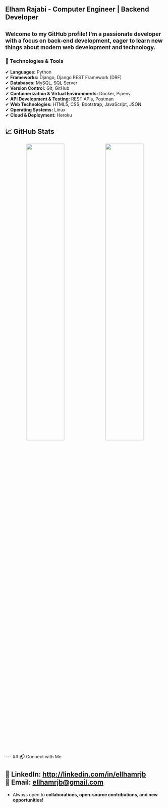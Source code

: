 ## Elham Rajabi - Computer Engineer | Backend Developer

<sub>Welcome to my GitHub profile! I'm a passionate developer with a focus on back-end development, eager to learn new things about modern web development and technology.</sub>
---
### **🔧 Technologies & Tools**  
✔ **Languages:** Python  
✔ **Frameworks:** Django, Django REST Framework (DRF)  
✔ **Databases:** MySQL, SQL Server  
✔ **Version Control:** Git, GitHub  
✔ **Containerization & Virtual Environments:** Docker, Pipenv  
✔ **API Development & Testing:** REST APIs, Postman  
✔ **Web Technologies:** HTML5, CSS, Bootstrap, JavaScript, JSON  
✔ **Operating Systems:** Linux  
✔ **Cloud & Deployment:** Heroku  

## 📈 GitHub Stats  

<p align="center">
  <img src="https://github-readme-stats.vercel.app/api?username=ellhamrjb&show_icons=true&theme=radical" width="49%">
  <img src="https://github-readme-streak-stats.herokuapp.com/?user=ellhamrjb&theme=radical" width="49%">
</p>
---
## 📬 Connect with Me  

💼 **LinkedIn:** http://linkedin.com/in/ellhamrjb  
📧 **Email:** ellhamrjb@gmail.com
---
* Always open to **collaborations, open-source contributions, and new opportunities!**
